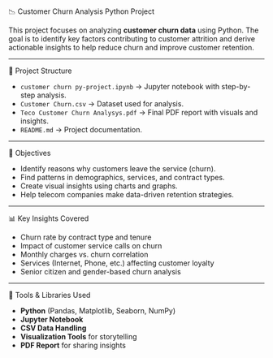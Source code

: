 📉 Customer Churn Analysis Python Project

This project focuses on analyzing **customer churn data** using Python. The goal is to identify key factors contributing to customer attrition and derive actionable insights to help reduce churn and improve customer retention.

---

 📁 Project Structure

- `customer churn py-project.ipynb` → Jupyter notebook with step-by-step analysis.
- `Customer Churn.csv` → Dataset used for analysis.
- `Teco Customer Churn Analysys.pdf` → Final PDF report with visuals and insights.
- `README.md` → Project documentation.

---

🎯 Objectives

- Identify reasons why customers leave the service (churn).
- Find patterns in demographics, services, and contract types.
- Create visual insights using charts and graphs.
- Help telecom companies make data-driven retention strategies.

---

 📊 Key Insights Covered

- Churn rate by contract type and tenure
- Impact of customer service calls on churn
- Monthly charges vs. churn correlation
- Services (Internet, Phone, etc.) affecting customer loyalty
- Senior citizen and gender-based churn analysis

---

 🔧 Tools & Libraries Used

- **Python** (Pandas, Matplotlib, Seaborn, NumPy)
- **Jupyter Notebook**
- **CSV Data Handling**
- **Visualization Tools** for storytelling
- **PDF Report** for sharing insights
